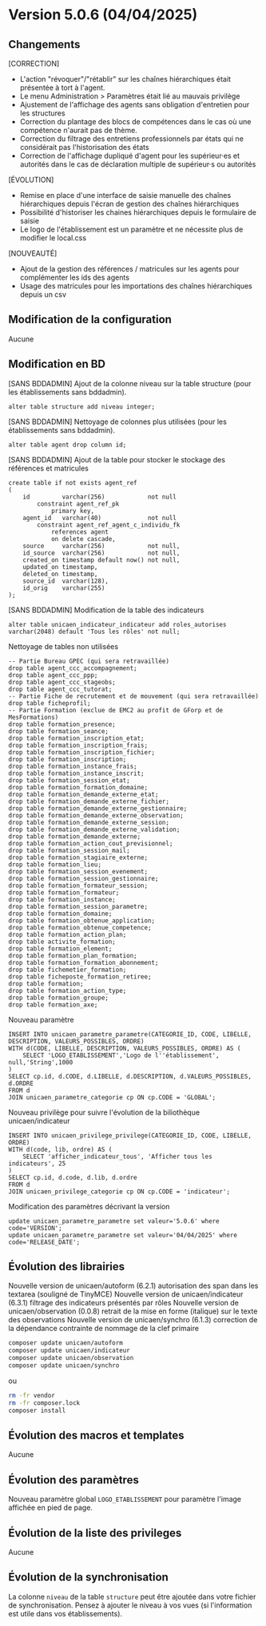 # Version 5.0.6 (04/04/2025) 

## Changements 

[CORRECTION]
* L'action "révoquer"/"rétablir" sur les chaînes hiérarchiques était présentée à tort à l'agent.
* Le menu Administration > Paramètres était lié au mauvais privilège 
* Ajustement de l'affichage des agents sans obligation d'entretien pour les structures
* Correction du plantage des blocs de compétences dans le cas où une compétence n'aurait pas de thème.  
* Correction du filtrage des entretiens professionnels par états qui ne considérait pas l'historisation des états  
* Correction de l'affichage dupliqué d'agent pour les supérieur·es et autorités dans le cas de déclaration multiple de supérieur·s ou autorités  

[ÉVOLUTION]
* Remise en place d'une interface de saisie manuelle des chaînes hiérarchiques depuis l'écran de gestion des chaînes hiérarchiques
* Possibilité d'historiser les chaines hiérarchiques depuis le formulaire de saisie
* Le logo de l'établissement est un paramètre et ne nécessite plus de modifier le local.css

[NOUVEAUTÉ]
* Ajout de la gestion des références / matricules sur les agents pour complémenter les ids des agents
* Usage des matricules pour les importations des chaînes hiérarchiques depuis un csv 

## Modification de la configuration

Aucune

## Modification en BD

[SANS BDDADMIN] Ajout de la colonne niveau sur la table structure (pour les établissements sans bddadmin).
```postgresql
alter table structure add niveau integer;
```
[SANS BDDADMIN] Nettoyage de colonnes plus utilisées (pour les établissements sans bddadmin).
```postgresql
alter table agent drop column id;
```
[SANS BDDADMIN] Ajout de la table pour stocker le stockage des références et matricules
```postgresql
create table if not exists agent_ref
(
    id         varchar(256)            not null
        constraint agent_ref_pk
            primary key,
    agent_id   varchar(40)             not null
        constraint agent_ref_agent_c_individu_fk
            references agent
            on delete cascade,
    source     varchar(256)            not null,
    id_source  varchar(256)            not null,
    created_on timestamp default now() not null,
    updated_on timestamp,
    deleted_on timestamp,
    source_id  varchar(128),
    id_orig    varchar(255)
);
```
[SANS BDDADMIN] Modification de la table des indicateurs
```postgresql
alter table unicaen_indicateur_indicateur add roles_autorises varchar(2048) default 'Tous les rôles' not null;
```
Nettoyage de tables non utilisées 
```postgresql
-- Partie Bureau GPEC (qui sera retravaillée)
drop table agent_ccc_accompagnement;
drop table agent_ccc_ppp;
drop table agent_ccc_stageobs;
drop table agent_ccc_tutorat;
-- Partie Fiche de recrutement et de mouvement (qui sera retravaillée)
drop table ficheprofil;
-- Partie Formation (exclue de EMC2 au profit de GForp et de MesFormations)
drop table formation_presence;
drop table formation_seance;
drop table formation_inscription_etat;
drop table formation_inscription_frais;
drop table formation_inscription_fichier;
drop table formation_inscription;
drop table formation_instance_frais;
drop table formation_instance_inscrit;
drop table formation_session_etat;
drop table formation_formation_domaine;
drop table formation_demande_externe_etat;
drop table formation_demande_externe_fichier;
drop table formation_demande_externe_gestionnaire;
drop table formation_demande_externe_observation;
drop table formation_demande_externe_session;
drop table formation_demande_externe_validation;
drop table formation_demande_externe;
drop table formation_action_cout_previsionnel;
drop table formation_session_mail;
drop table formation_stagiaire_externe;
drop table formation_lieu;
drop table formation_session_evenement;
drop table formation_session_gestionnaire;
drop table formation_formateur_session;
drop table formation_formateur;
drop table formation_instance;
drop table formation_session_parametre;
drop table formation_domaine;
drop table formation_obtenue_application;
drop table formation_obtenue_competence;
drop table formation_action_plan;
drop table activite_formation;
drop table formation_element;
drop table formation_plan_formation;
drop table formation_formation_abonnement;
drop table fichemetier_formation;
drop table ficheposte_formation_retiree;
drop table formation;
drop table formation_action_type;
drop table formation_groupe;
drop table formation_axe;
```

Nouveau paramètre
```postgresql
INSERT INTO unicaen_parametre_parametre(CATEGORIE_ID, CODE, LIBELLE, DESCRIPTION, VALEURS_POSSIBLES, ORDRE)
WITH d(CODE, LIBELLE, DESCRIPTION, VALEURS_POSSIBLES, ORDRE) AS (
    SELECT 'LOGO_ETABLISSEMENT','Logo de l''établissement', null,'String',1000
)
SELECT cp.id, d.CODE, d.LIBELLE, d.DESCRIPTION, d.VALEURS_POSSIBLES,  d.ORDRE
FROM d
JOIN unicaen_parametre_categorie cp ON cp.CODE = 'GLOBAL';
```

Nouveau privilège pour suivre l'évolution de la biliothèque unicaen/indicateur
```postgresql
INSERT INTO unicaen_privilege_privilege(CATEGORIE_ID, CODE, LIBELLE, ORDRE)
WITH d(code, lib, ordre) AS (
    SELECT 'afficher_indicateur_tous', 'Afficher tous les indicateurs', 25
)
SELECT cp.id, d.code, d.lib, d.ordre
FROM d
JOIN unicaen_privilege_categorie cp ON cp.CODE = 'indicateur';
```
Modification des paramètres décrivant la version
```postgresql
update unicaen_parametre_parametre set valeur='5.0.6' where code='VERSION';
update unicaen_parametre_parametre set valeur='04/04/2025' where code='RELEASE_DATE';
```

## Évolution des librairies

Nouvelle version de unicaen/autoform (6.2.1) autorisation des span dans les textarea (souligné de TinyMCE)
Nouvelle version de unicaen/indicateur (6.3.1) filtrage des indicateurs présentés par rôles
Nouvelle version de unicaen/observation (0.0.8) retrait de la mise en forme (italique) sur le texte des observations
Nouvelle version de unicaen/synchro (6.1.3) correction de la dépendance contrainte de nommage de la clef primaire

```bash
composer update unicaen/autoform
composer update unicaen/indicateur
composer update unicaen/observation
composer update unicaen/synchro
```

ou

```bash
rm -fr vendor
rm -fr composer.lock
composer install
```

## Évolution des macros et templates

Aucune

## Évolution des paramètres

Nouveau paramètre global `LOGO_ETABLISSEMENT` pour paramètre l'image affichée en pied de page.

## Évolution de la liste des privileges

Aucune

## Évolution de la synchronisation

La colonne `niveau` de la table `structure` peut être ajoutée dans votre fichier de synchronisation.
Pensez à ajouter le niveau à vos vues (si l'information est utile dans vos établissements).